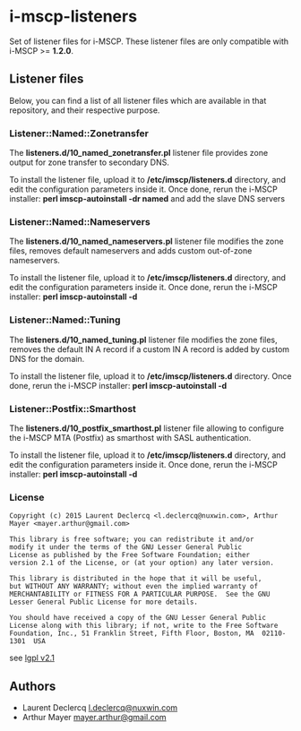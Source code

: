 i-mscp-listeners
=========================

Set of listener files for i-MSCP. These listener files are only compatible with i-MSCP >= **1.2.0**.

## Listener files

Below, you can find a list of all listener files which are available in that repository, and their respective purpose.

### Listener::Named::Zonetransfer

The **listeners.d/10_named_zonetransfer.pl** listener file provides zone output for zone transfer to secondary DNS.

To install the listener file, upload it to **/etc/imscp/listeners.d** directory, and edit the configuration
parameters inside it. Once done, rerun the i-MSCP installer: **perl imscp-autoinstall -dr named** and add the slave DNS servers

### Listener::Named::Nameservers

The **listeners.d/10_named_nameservers.pl** listener file modifies the zone files, removes default nameservers and adds custom out-of-zone nameservers.

To install the listener file, upload it to **/etc/imscp/listeners.d** directory, and edit the configuration
parameters inside it. Once done, rerun the i-MSCP installer: **perl imscp-autoinstall -d**

### Listener::Named::Tuning

The **listeners.d/10_named_tuning.pl** listener file modifies the zone files, removes the default IN A record if a custom IN A record is added by custom DNS for the domain.

To install the listener file, upload it to **/etc/imscp/listeners.d** directory. Once done, rerun the i-MSCP installer: **perl imscp-autoinstall -d**

### Listener::Postfix::Smarthost

The **listeners.d/10_postfix_smarthost.pl** listener file allowing to configure the i-MSCP MTA (Postfix) as smarthost with SASL authentication.

To install the listener file, upload it to **/etc/imscp/listeners.d** directory, and edit the configuration
parameters inside it. Once done, rerun the i-MSCP installer: **perl imscp-autoinstall -d**

### License

	Copyright (c) 2015 Laurent Declercq <l.declercq@nuxwin.com>, Arthur Mayer <mayer.arthur@gmail.com>
	
	This library is free software; you can redistribute it and/or
	modify it under the terms of the GNU Lesser General Public
	License as published by the Free Software Foundation; either
	version 2.1 of the License, or (at your option) any later version.
	
	This library is distributed in the hope that it will be useful,
	but WITHOUT ANY WARRANTY; without even the implied warranty of
	MERCHANTABILITY or FITNESS FOR A PARTICULAR PURPOSE.  See the GNU
	Lesser General Public License for more details.
	
	You should have received a copy of the GNU Lesser General Public
	License along with this library; if not, write to the Free Software
	Foundation, Inc., 51 Franklin Street, Fifth Floor, Boston, MA  02110-1301  USA

 see [lgpl v2.1](http://www.gnu.org/licenses/lgpl-2.1.txt "lgpl v2.1")

## Authors

- Laurent Declercq <l.declercq@nuxwin.com>
- Arthur Mayer <mayer.arthur@gmail.com>
